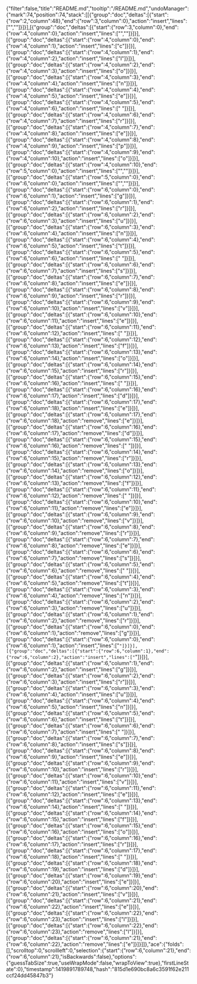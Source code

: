 {"filter":false,"title":"README.md","tooltip":"/README.md","undoManager":{"mark":74,"position":74,"stack":[[{"group":"doc","deltas":[{"start":{"row":2,"column":48},"end":{"row":3,"column":0},"action":"insert","lines":["",""]}]}],[{"group":"doc","deltas":[{"start":{"row":3,"column":0},"end":{"row":4,"column":0},"action":"insert","lines":["",""]}]}],[{"group":"doc","deltas":[{"start":{"row":4,"column":0},"end":{"row":4,"column":1},"action":"insert","lines":["c"]}]}],[{"group":"doc","deltas":[{"start":{"row":4,"column":1},"end":{"row":4,"column":2},"action":"insert","lines":["l"]}]}],[{"group":"doc","deltas":[{"start":{"row":4,"column":2},"end":{"row":4,"column":3},"action":"insert","lines":["o"]}]}],[{"group":"doc","deltas":[{"start":{"row":4,"column":3},"end":{"row":4,"column":4},"action":"insert","lines":["n"]}]}],[{"group":"doc","deltas":[{"start":{"row":4,"column":4},"end":{"row":4,"column":5},"action":"insert","lines":["e"]}]}],[{"group":"doc","deltas":[{"start":{"row":4,"column":5},"end":{"row":4,"column":6},"action":"insert","lines":[" "]}]}],[{"group":"doc","deltas":[{"start":{"row":4,"column":6},"end":{"row":4,"column":7},"action":"insert","lines":["r"]}]}],[{"group":"doc","deltas":[{"start":{"row":4,"column":7},"end":{"row":4,"column":8},"action":"insert","lines":["e"]}]}],[{"group":"doc","deltas":[{"start":{"row":4,"column":8},"end":{"row":4,"column":9},"action":"insert","lines":["p"]}]}],[{"group":"doc","deltas":[{"start":{"row":4,"column":9},"end":{"row":4,"column":10},"action":"insert","lines":["o"]}]}],[{"group":"doc","deltas":[{"start":{"row":4,"column":10},"end":{"row":5,"column":0},"action":"insert","lines":["",""]}]}],[{"group":"doc","deltas":[{"start":{"row":5,"column":0},"end":{"row":6,"column":0},"action":"insert","lines":["",""]}]}],[{"group":"doc","deltas":[{"start":{"row":6,"column":0},"end":{"row":6,"column":1},"action":"insert","lines":["g"]}]}],[{"group":"doc","deltas":[{"start":{"row":6,"column":1},"end":{"row":6,"column":2},"action":"insert","lines":["r"]}]}],[{"group":"doc","deltas":[{"start":{"row":6,"column":2},"end":{"row":6,"column":3},"action":"insert","lines":["u"]}]}],[{"group":"doc","deltas":[{"start":{"row":6,"column":3},"end":{"row":6,"column":4},"action":"insert","lines":["n"]}]}],[{"group":"doc","deltas":[{"start":{"row":6,"column":4},"end":{"row":6,"column":5},"action":"insert","lines":["t"]}]}],[{"group":"doc","deltas":[{"start":{"row":6,"column":5},"end":{"row":6,"column":6},"action":"insert","lines":[" "]}]}],[{"group":"doc","deltas":[{"start":{"row":6,"column":6},"end":{"row":6,"column":7},"action":"insert","lines":["s"]}]}],[{"group":"doc","deltas":[{"start":{"row":6,"column":7},"end":{"row":6,"column":8},"action":"insert","lines":["e"]}]}],[{"group":"doc","deltas":[{"start":{"row":6,"column":8},"end":{"row":6,"column":9},"action":"insert","lines":["r"]}]}],[{"group":"doc","deltas":[{"start":{"row":6,"column":9},"end":{"row":6,"column":10},"action":"insert","lines":["v"]}]}],[{"group":"doc","deltas":[{"start":{"row":6,"column":10},"end":{"row":6,"column":11},"action":"insert","lines":["e"]}]}],[{"group":"doc","deltas":[{"start":{"row":6,"column":11},"end":{"row":6,"column":12},"action":"insert","lines":[" "]}]}],[{"group":"doc","deltas":[{"start":{"row":6,"column":12},"end":{"row":6,"column":13},"action":"insert","lines":["f"]}]}],[{"group":"doc","deltas":[{"start":{"row":6,"column":13},"end":{"row":6,"column":14},"action":"insert","lines":["o"]}]}],[{"group":"doc","deltas":[{"start":{"row":6,"column":14},"end":{"row":6,"column":15},"action":"insert","lines":["r"]}]}],[{"group":"doc","deltas":[{"start":{"row":6,"column":15},"end":{"row":6,"column":16},"action":"insert","lines":[" "]}]}],[{"group":"doc","deltas":[{"start":{"row":6,"column":16},"end":{"row":6,"column":17},"action":"insert","lines":["d"]}]}],[{"group":"doc","deltas":[{"start":{"row":6,"column":17},"end":{"row":6,"column":18},"action":"insert","lines":["e"]}]}],[{"group":"doc","deltas":[{"start":{"row":6,"column":17},"end":{"row":6,"column":18},"action":"remove","lines":["e"]}]}],[{"group":"doc","deltas":[{"start":{"row":6,"column":16},"end":{"row":6,"column":17},"action":"remove","lines":["d"]}]}],[{"group":"doc","deltas":[{"start":{"row":6,"column":15},"end":{"row":6,"column":16},"action":"remove","lines":[" "]}]}],[{"group":"doc","deltas":[{"start":{"row":6,"column":14},"end":{"row":6,"column":15},"action":"remove","lines":["r"]}]}],[{"group":"doc","deltas":[{"start":{"row":6,"column":13},"end":{"row":6,"column":14},"action":"remove","lines":["o"]}]}],[{"group":"doc","deltas":[{"start":{"row":6,"column":12},"end":{"row":6,"column":13},"action":"remove","lines":["f"]}]}],[{"group":"doc","deltas":[{"start":{"row":6,"column":11},"end":{"row":6,"column":12},"action":"remove","lines":[" "]}]}],[{"group":"doc","deltas":[{"start":{"row":6,"column":10},"end":{"row":6,"column":11},"action":"remove","lines":["e"]}]}],[{"group":"doc","deltas":[{"start":{"row":6,"column":9},"end":{"row":6,"column":10},"action":"remove","lines":["v"]}]}],[{"group":"doc","deltas":[{"start":{"row":6,"column":8},"end":{"row":6,"column":9},"action":"remove","lines":["r"]}]}],[{"group":"doc","deltas":[{"start":{"row":6,"column":7},"end":{"row":6,"column":8},"action":"remove","lines":["e"]}]}],[{"group":"doc","deltas":[{"start":{"row":6,"column":6},"end":{"row":6,"column":7},"action":"remove","lines":["s"]}]}],[{"group":"doc","deltas":[{"start":{"row":6,"column":5},"end":{"row":6,"column":6},"action":"remove","lines":[" "]}]}],[{"group":"doc","deltas":[{"start":{"row":6,"column":4},"end":{"row":6,"column":5},"action":"remove","lines":["t"]}]}],[{"group":"doc","deltas":[{"start":{"row":6,"column":3},"end":{"row":6,"column":4},"action":"remove","lines":["n"]}]}],[{"group":"doc","deltas":[{"start":{"row":6,"column":2},"end":{"row":6,"column":3},"action":"remove","lines":["u"]}]}],[{"group":"doc","deltas":[{"start":{"row":6,"column":1},"end":{"row":6,"column":2},"action":"remove","lines":["r"]}]}],[{"group":"doc","deltas":[{"start":{"row":6,"column":0},"end":{"row":6,"column":1},"action":"remove","lines":["g"]}]}],[{"group":"doc","deltas":[{"start":{"row":6,"column":0},"end":{"row":6,"column":1},"action":"insert","lines":["`"]}]}],[{"group":"doc","deltas":[{"start":{"row":6,"column":1},"end":{"row":6,"column":2},"action":"insert","lines":["`"]}]}],[{"group":"doc","deltas":[{"start":{"row":6,"column":1},"end":{"row":6,"column":2},"action":"insert","lines":["g"]}]}],[{"group":"doc","deltas":[{"start":{"row":6,"column":2},"end":{"row":6,"column":3},"action":"insert","lines":["r"]}]}],[{"group":"doc","deltas":[{"start":{"row":6,"column":3},"end":{"row":6,"column":4},"action":"insert","lines":["u"]}]}],[{"group":"doc","deltas":[{"start":{"row":6,"column":4},"end":{"row":6,"column":5},"action":"insert","lines":["n"]}]}],[{"group":"doc","deltas":[{"start":{"row":6,"column":5},"end":{"row":6,"column":6},"action":"insert","lines":["t"]}]}],[{"group":"doc","deltas":[{"start":{"row":6,"column":6},"end":{"row":6,"column":7},"action":"insert","lines":[" "]}]}],[{"group":"doc","deltas":[{"start":{"row":6,"column":7},"end":{"row":6,"column":8},"action":"insert","lines":["s"]}]}],[{"group":"doc","deltas":[{"start":{"row":6,"column":8},"end":{"row":6,"column":9},"action":"insert","lines":["e"]}]}],[{"group":"doc","deltas":[{"start":{"row":6,"column":9},"end":{"row":6,"column":10},"action":"insert","lines":["r"]}]}],[{"group":"doc","deltas":[{"start":{"row":6,"column":10},"end":{"row":6,"column":11},"action":"insert","lines":["v"]}]}],[{"group":"doc","deltas":[{"start":{"row":6,"column":11},"end":{"row":6,"column":12},"action":"insert","lines":["e"]}]}],[{"group":"doc","deltas":[{"start":{"row":6,"column":13},"end":{"row":6,"column":14},"action":"insert","lines":[" "]}]}],[{"group":"doc","deltas":[{"start":{"row":6,"column":14},"end":{"row":6,"column":15},"action":"insert","lines":["f"]}]}],[{"group":"doc","deltas":[{"start":{"row":6,"column":15},"end":{"row":6,"column":16},"action":"insert","lines":["o"]}]}],[{"group":"doc","deltas":[{"start":{"row":6,"column":16},"end":{"row":6,"column":17},"action":"insert","lines":["r"]}]}],[{"group":"doc","deltas":[{"start":{"row":6,"column":17},"end":{"row":6,"column":18},"action":"insert","lines":[" "]}]}],[{"group":"doc","deltas":[{"start":{"row":6,"column":18},"end":{"row":6,"column":19},"action":"insert","lines":["d"]}]}],[{"group":"doc","deltas":[{"start":{"row":6,"column":19},"end":{"row":6,"column":20},"action":"insert","lines":["e"]}]}],[{"group":"doc","deltas":[{"start":{"row":6,"column":20},"end":{"row":6,"column":21},"action":"insert","lines":["v"]}]}],[{"group":"doc","deltas":[{"start":{"row":6,"column":21},"end":{"row":6,"column":22},"action":"insert","lines":["e"]}]}],[{"group":"doc","deltas":[{"start":{"row":6,"column":22},"end":{"row":6,"column":23},"action":"insert","lines":["l"]}]}],[{"group":"doc","deltas":[{"start":{"row":6,"column":22},"end":{"row":6,"column":23},"action":"remove","lines":["l"]}]}],[{"group":"doc","deltas":[{"start":{"row":6,"column":21},"end":{"row":6,"column":22},"action":"remove","lines":["e"]}]}]]},"ace":{"folds":[],"scrolltop":0,"scrollleft":0,"selection":{"start":{"row":6,"column":21},"end":{"row":6,"column":21},"isBackwards":false},"options":{"guessTabSize":true,"useWrapMode":false,"wrapToView":true},"firstLineState":0},"timestamp":1419891789748,"hash":"815d1e690bc8a6c3591f62e211ccf24dd45847b3"}